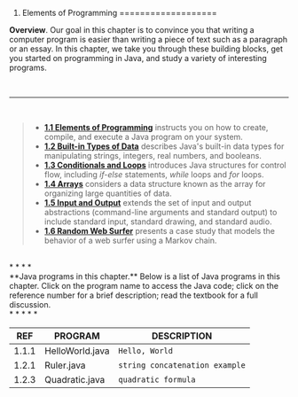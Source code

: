 1.   Elements of Programming
===================


**Overview**. Our goal in this chapter is to convince you that writing a computer program is easier than writing a piece of text such as a paragraph or an essay. In this chapter, we take you through these building blocks, get you started on programming in Java, and study a variety of interesting programs.

<br/>

----------
<br />



> - [**1.1 Elements of Programming**][1] instructs you on how to create, compile, and execute a Java program on your system.
> - [**1.2 Built-in Types of Data**][2] describes Java's built-in data types for manipulating strings, integers, real numbers, and booleans.
> - [**1.3 Conditionals and Loops**][3] introduces Java structures for control flow, including *if-else* statements, *while* loops and *for* loops.
> - [**1.4 Arrays**][4] considers a data structure known as the array for organizing large quantities of data.
> - [**1.5 Input and Output**][5] extends the set of input and output abstractions (command-line arguments and standard output) to include standard input, standard drawing, and standard audio.
> - [**1.6 Random Web Surfer**][6] presents a case study that models the behavior of a web surfer using a Markov chain.

<br/>
* * * * 
<br/>
**Java programs in this chapter.** Below is a list of Java programs in this chapter. Click on the program name to access the Java code; click on the reference number for a brief description; read the textbook for a full discussion.
<br/>
* * * * * 
<br/>

| REF     | PROGRAM         | DESCRIPTION   |
 ------   | ------------------- | ------------------
| 1.1.1   | HelloWorld.java | `Hello, World` |
| 1.2.1   | Ruler.java | `string concatenation example` |
| 1.2.3   | Quadratic.java | `quadratic formula` |




  [1]: http://introcs.cs.princeton.edu/java/11hello/
  [2]: http://introcs.cs.princeton.edu/java/12types/
  [3]: http://introcs.cs.princeton.edu/java/13flow/
  [4]: http://introcs.cs.princeton.edu/java/14array/
  [5]: http://introcs.cs.princeton.edu/java/15inout/
  [6]: http://introcs.cs.princeton.edu/java/16pagerank/

